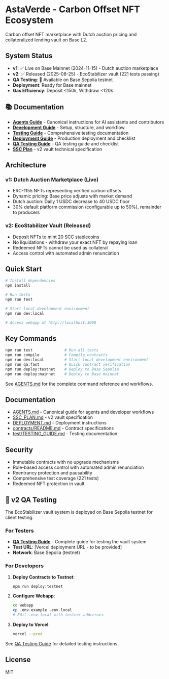 # AstaVerde - Carbon Offset NFT Ecosystem

Carbon offset NFT marketplace with Dutch auction pricing and collateralized lending vault on Base L2.

## System Status

- **v1**: ✅ Live on Base Mainnet (2024-11-15) - Dutch auction marketplace
- **v2**: ✅ Released (2025-08-25) - EcoStabilizer vault (221 tests passing)
- **QA Testing**: 🧪 Available on Base Sepolia testnet
- **Deployment**: Ready for Base mainnet
- **Gas Efficiency**: Deposit <150k, Withdraw <120k

## 📚 Documentation

- **[Agents Guide](./AGENTS.md)** - Canonical instructions for AI assistants and contributors
- **[Development Guide](./docs/DEV_GUIDE.md)** - Setup, structure, and workflow
- **[Testing Guide](./docs/TESTING.md)** - Comprehensive testing documentation
- **[Deployment Guide](./docs/DEPLOYMENT.md)** - Production deployment and checklist
- **[QA Testing Guide](./docs/QA_TESTING.md)** - QA testing guide and checklist
- **[SSC Plan](./docs/SSC_PLAN.md)** - v2 vault technical specification

## Architecture

### v1: Dutch Auction Marketplace (Live)

- ERC-1155 NFTs representing verified carbon offsets
- Dynamic pricing: Base price adjusts with market demand
- Dutch auction: Daily 1 USDC decrease to 40 USDC floor
- 30% default platform commission (configurable up to 50%), remainder to producers

### v2: EcoStabilizer Vault (Released)

- Deposit NFTs to mint 20 SCC stablecoins
- No liquidations - withdraw your exact NFT by repaying loan
- Redeemed NFTs cannot be used as collateral
- Access control with automated admin renunciation

## Quick Start

```bash
# Install dependencies
npm install

# Run tests
npm run test

# Start local development environment
npm run dev:local

# Access webapp at http://localhost:3000
```

## Key Commands

```bash
npm run test              # Run all tests
npm run compile           # Compile contracts
npm run dev:local         # Start local development environment
npm run qa:fast           # Quick contract verification
npm run deploy:testnet    # Deploy to Base Sepolia
npm run deploy:mainnet    # Deploy to Base mainnet
```

See [AGENTS.md](AGENTS.md) for the complete command reference and workflows.

## Documentation

- [AGENTS.md](AGENTS.md) - Canonical guide for agents and developer workflows
- [SSC_PLAN.md](docs/SSC_PLAN.md) - v2 vault specification
- [DEPLOYMENT.md](docs/DEPLOYMENT.md) - Deployment instructions
- [contracts/README.md](contracts/README.md) - Contract specifications
- [test/TESTING_GUIDE.md](test/TESTING_GUIDE.md) - Testing documentation

## Security

- Immutable contracts with no upgrade mechanisms
- Role-based access control with automated admin renunciation
- Reentrancy protection and pausability
- Comprehensive test coverage (221 tests)
- Redeemed NFT protection in vault

## 🧪 v2 QA Testing

The EcoStabilizer vault system is deployed on Base Sepolia testnet for client testing.

### For Testers

- **[QA Testing Guide](./docs/QA_TESTING.md)** - Complete guide for testing the vault system
- **Test URL**: [Vercel deployment URL - to be provided]
- **Network**: Base Sepolia (testnet)

### For Developers

1. **Deploy Contracts to Testnet**:

    ```bash
    npm run deploy:testnet
    ```

2. **Configure Webapp**:

    ```bash
    cd webapp
    cp .env.example .env.local
    # Edit .env.local with testnet addresses
    ```

3. **Deploy to Vercel**:
    ```bash
    vercel --prod
    ```

See [QA Testing Guide](./docs/QA_TESTING.md) for detailed testing instructions.

## License

MIT

